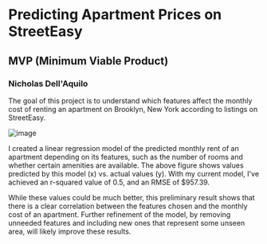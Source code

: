 # Predicting Apartment Prices on StreetEasy

## MVP (Minimum Viable Product)

### Nicholas Dell'Aquilo

The goal of this project is to understand which features affect the monthly cost of renting an apartment on Brooklyn, New York according to listings on StreetEasy.

![image](https://user-images.githubusercontent.com/22899761/117733329-636eae80-b1bf-11eb-88a6-2926eb248b35.png)

I created a linear regression model of the predicted monthly rent of an apartment depending on its features, such as the number of rooms and whether certain amenities are available. The above figure shows values predicted by this model (x) vs. actual values (y). With my current model, I've achieved an r-squared value of 0.5, and an RMSE of $957.39.

While these values could be much better, this preliminary result shows that there is a clear correlation between the features chosen and the monthly cost of an apartment. Further refinement of the model, by removing unneeded features and including new ones that represent some unseen area, will likely improve these results.
